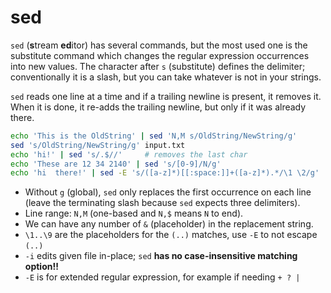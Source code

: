 # sed

`sed` (**s**tream **ed**itor) has several commands, but the most used one is the substitute command which changes the regular expression occurrences into new values. The character after `s` (substitute) defines the delimiter; conventionally it is a slash, but you can take whatever is not in your strings.

`sed` reads one line at a time and if a trailing newline is present, it removes it. When it is done, it re-adds the trailing newline, but only if it was already there.

```bash
echo 'This is the OldString' | sed 'N,M s/OldString/NewString/g'
sed 's/OldString/NewString/g' input.txt
echo 'hi!' | sed 's/.$//'     # removes the last char
echo 'These are 12 34 2140' | sed 's/[0-9]/N/g'
echo 'hi  there!' | sed -E 's/([a-z]*)[[:space:]]+([a-z]*).*/\1 \2/g'
```

- Without `g` (global), `sed` only replaces the first occurrence on each line (leave the terminating slash because `sed` expects three delimiters).
- Line range: `N,M` (one-based and `N,$` means `N` to end).
- We can have any number of `&` (placeholder) in the replacement string.
- `\1..\9` are the placeholders for the `(..)` matches, use `-E` to not escape `(..)`
- `-i` edits given file in-place; `sed` **has no case-insensitive matching option!!**
- `-E` is for extended regular expression, for example if needing `+ ? |`
